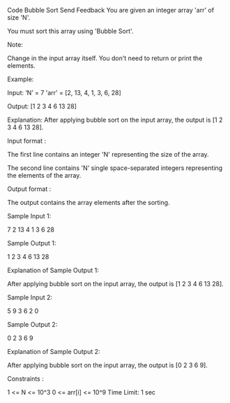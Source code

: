  Code Bubble Sort
Send Feedback
You are given an integer array 'arr' of size 'N'.


You must sort this array using 'Bubble Sort'.


Note:

Change in the input array itself. You don't need to return or print the elements.

Example:

Input: ‘N’ = 7
'arr' = [2, 13, 4, 1, 3, 6, 28]

Output: [1 2 3 4 6 13 28]

Explanation: After applying bubble sort on the input array, the output is [1 2 3 4 6 13 28].

Input format :

The first line contains an integer 'N' representing the size of the array.

The second line contains 'N' single space-separated integers representing the elements of the array.

Output format :

The output contains the array elements after the sorting.

Sample Input 1:

7
2 13 4 1 3 6 28

Sample Output 1:

1 2 3 4 6 13 28

Explanation of Sample Output 1:

After applying bubble sort on the input array, the output is [1 2 3 4 6 13 28].

Sample Input 2:

5
9 3 6 2 0

Sample Output 2:

0 2 3 6 9

Explanation of Sample Output 2:

After applying bubble sort on the input array, the output is [0 2 3 6 9].

Constraints :

1 <= N <= 10^3
0 <= arr[i] <= 10^9
Time Limit: 1 sec


